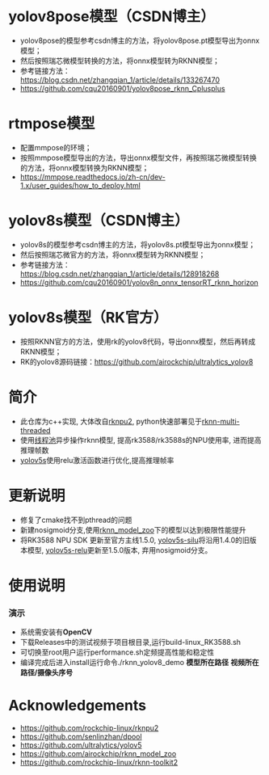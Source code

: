 # yolov8pose模型（CSDN博主）
* yolov8pose的模型参考csdn博主的方法，将yolov8pose.pt模型导出为onnx模型；
* 然后按照瑞芯微模型转换的方法，将onnx模型转为RKNN模型；
* 参考链接方法：https://blog.csdn.net/zhangqian_1/article/details/133267470
* https://github.com/cqu20160901/yolov8pose_rknn_Cplusplus


# rtmpose模型
* 配置mmpose的环境；
* 按照mmpose模型导出的方法，导出onnx模型文件，再按照瑞芯微模型转换的方法，将onnx模型转换为RKNN模型；
* https://mmpose.readthedocs.io/zh-cn/dev-1.x/user_guides/how_to_deploy.html


# yolov8s模型（CSDN博主）
* yolov8s的模型参考csdn博主的方法，将yolov8s.pt模型导出为onnx模型；
* 然后按照瑞芯微官方的方法，将onnx模型转为RKNN模型；
* 参考链接方法：https://blog.csdn.net/zhangqian_1/article/details/128918268
* https://github.com/cqu20160901/yolov8n_onnx_tensorRT_rknn_horizon



# yolov8s模型（RK官方）
* 按照RKNN官方的方法，使用rk的yolov8代码，导出onnx模型，然后再转成RKNN模型；
* RK的yolov8源码链接：https://github.com/airockchip/ultralytics_yolov8

# 简介
* 此仓库为c++实现, 大体改自[rknpu2](https://github.com/rockchip-linux/rknpu2), python快速部署见于[rknn-multi-threaded](https://github.com/leafqycc/rknn-multi-threaded)
* 使用[线程池](https://github.com/senlinzhan/dpool)异步操作rknn模型, 提高rk3588/rk3588s的NPU使用率, 进而提高推理帧数
* [yolov5s](https://github.com/rockchip-linux/rknpu2/tree/master/examples/rknn_yolov5_demo/model/RK3588)使用relu激活函数进行优化,提高推理帧率

# 更新说明
* 修复了cmake找不到pthread的问题
* 新建nosigmoid分支,使用[rknn_model_zoo](https://github.com/airockchip/rknn_model_zoo/tree/main/models)下的模型以达到极限性能提升
* 将RK3588 NPU SDK 更新至官方主线1.5.0, [yolov5s-silu](https://github.com/rockchip-linux/rknn-toolkit2/tree/v1.4.0/examples/onnx/yolov5)将沿用1.4.0的旧版本模型, [yolov5s-relu](https://github.com/rockchip-linux/rknpu2/tree/master/examples/rknn_yolov5_demo/model/RK3588)更新至1.5.0版本, 弃用nosigmoid分支。

# 使用说明
### 演示
  * 系统需安装有**OpenCV**
  * 下载Releases中的测试视频于项目根目录,运行build-linux_RK3588.sh
  * 可切换至root用户运行performance.sh定频提高性能和稳定性
  * 编译完成后进入install运行命令./rknn_yolov8_demo **模型所在路径** **视频所在路径/摄像头序号**



# Acknowledgements
* https://github.com/rockchip-linux/rknpu2
* https://github.com/senlinzhan/dpool
* https://github.com/ultralytics/yolov5
* https://github.com/airockchip/rknn_model_zoo
* https://github.com/rockchip-linux/rknn-toolkit2
